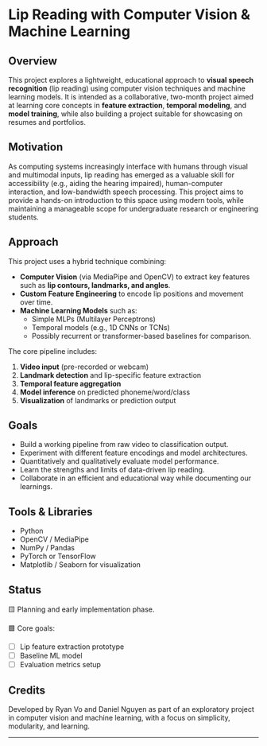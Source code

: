 # Lip Reading with Computer Vision & Machine Learning

## Overview

This project explores a lightweight, educational approach to **visual speech recognition** (lip reading) using computer vision techniques and machine learning models. It is intended as a collaborative, two-month project aimed at learning core concepts in **feature extraction**, **temporal modeling**, and **model training**, while also building a project suitable for showcasing on resumes and portfolios.

## Motivation

As computing systems increasingly interface with humans through visual and multimodal inputs, lip reading has emerged as a valuable skill for accessibility (e.g., aiding the hearing impaired), human-computer interaction, and low-bandwidth speech processing. This project aims to provide a hands-on introduction to this space using modern tools, while maintaining a manageable scope for undergraduate research or engineering students.

## Approach

This project uses a hybrid technique combining:

- **Computer Vision** (via MediaPipe and OpenCV) to extract key features such as **lip contours, landmarks, and angles**.
- **Custom Feature Engineering** to encode lip positions and movement over time.
- **Machine Learning Models** such as:
  - Simple MLPs (Multilayer Perceptrons)
  - Temporal models (e.g., 1D CNNs or TCNs)
  - Possibly recurrent or transformer-based baselines for comparison.

The core pipeline includes:
1. **Video input** (pre-recorded or webcam)
2. **Landmark detection** and lip-specific feature extraction
3. **Temporal feature aggregation**
4. **Model inference** on predicted phoneme/word/class
5. **Visualization** of landmarks or prediction output

## Goals

- Build a working pipeline from raw video to classification output.
- Experiment with different feature encodings and model architectures.
- Quantitatively and qualitatively evaluate model performance.
- Learn the strengths and limits of data-driven lip reading.
- Collaborate in an efficient and educational way while documenting our learnings.

## Tools & Libraries

- Python
- OpenCV / MediaPipe
- NumPy / Pandas
- PyTorch or TensorFlow
- Matplotlib / Seaborn for visualization

## Status

🟨 Planning and early implementation phase.

🟩 Core goals:
- [ ] Lip feature extraction prototype
- [ ] Baseline ML model
- [ ] Evaluation metrics setup

## Credits

Developed by Ryan Vo and Daniel Nguyen as part of an exploratory project in computer vision and machine learning, with a focus on simplicity, modularity, and learning.

---

